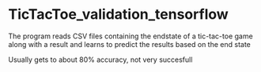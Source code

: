 # TicTacToe_validation_tensorflow
The program reads CSV files containing the endstate of a tic-tac-toe game along with a result and learns to predict the results based on the end state

Usually gets to about 80% accuracy, not very succesfull 
